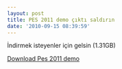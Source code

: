 ```yaml
---
layout: post
title: PES 2011 demo çıktı saldırın
date: '2010-09-15 08:39:59'
---
```


İndirmek isteyenler için gelsin (1.31GB)

<a href="http://www.konami-pes2011.com/" target="_blank">Download Pes 2011 demo</a>